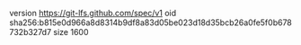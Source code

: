 version https://git-lfs.github.com/spec/v1
oid sha256:b815e0d966a8d8314b9df8a83d05be023d18d35bcb26a0fe5f0b678732b327d7
size 1600
